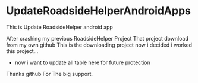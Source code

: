 # UpdateRoadsideHelperAndroidApps
This is Update RoadsideHelper android app



After crashing my previous RoadsideHelper Project That project download from my own github This is the downloading project now i decided
i worked this project...


- now  i want to update all table here for future protection


Thanks github For The big support.
